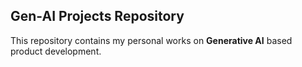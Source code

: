 ## Gen-AI Projects Repository
This repository contains my personal works on **Generative AI** based product development.  